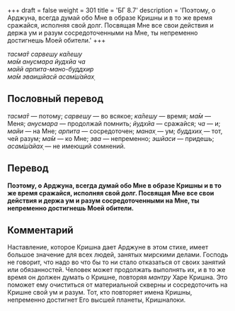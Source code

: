 +++
draft = false
weight = 301
title = 'БГ 8.7'
description = 'Поэтому, о Арджуна, всегда думай обо Мне в образе Кришны и в то же время сражайся, исполняя свой долг. Посвящая Мне все свои действия и держа ум и разум сосредоточенными на Мне, ты непременно достигнешь Моей обители.'
+++

_тасма̄т сарвешу ка̄лешу  
ма̄м анусмара йудхйа ча  
майй арпита-мано-буддхир  
ма̄м эваишйасй асам̇ш́айах̣_

## Пословный перевод

_тасма̄т_ — потому; _сарвешу_ — во всякое; _ка̄лешу_ — время; _ма̄м_ — Меня; _анусмара_ — продолжай помнить; _йудхйа_ — сражайся; _ча_ — и; _майи_ — на Мне; _арпита_ — сосредоточен; _манах̣_ — ум; _буддхих̣_ — тот, чей разум; _ма̄м_ — ко Мне; _эва_ — непременно; _эшйаси_ — придешь; _асам̇ш́айах̣_ — не имеющий сомнений.

## Перевод

**Поэтому, о Арджуна, всегда думай обо Мне в образе Кришны и в то же время сражайся, исполняя свой долг. Посвящая Мне все свои действия и держа ум и разум сосредоточенными на Мне, ты непременно достигнешь Моей обители.**

## Комментарий

Наставление, которое Кришна дает Арджуне в этом стихе, имеет большое значение для всех людей, занятых мирскими делами. Господь не говорит, что надо во что бы то ни стало отказаться от своих занятий или обязанностей. Человек может продолжать выполнять их, и в то же время он должен думать о Кришне, повторяя _мантру_ Харе Кришна. Это поможет ему очиститься от материальной скверны и сосредоточить на Кришне свой ум и разум. Тот, кто повторяет имена Кришны, непременно достигнет Его высшей планеты, Кришналоки.
